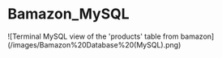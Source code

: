# Bamazon_MySQL

![Terminal MySQL view of the 'products' table from bamazon] (/images/Bamazon%20Database%20(MySQL).png)
